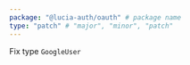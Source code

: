 ```yaml
---
package: "@lucia-auth/oauth" # package name
type: "patch" # "major", "minor", "patch"
---
```


Fix type `GoogleUser`
